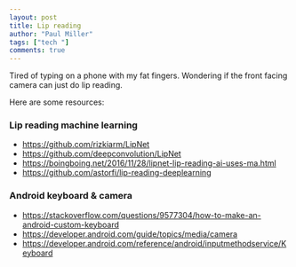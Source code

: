 ```yaml
--- 
layout: post
title: Lip reading        
author: "Paul Miller"
tags: ["tech "]
comments: true  
---
```


Tired of typing on a phone with my fat fingers. Wondering if the front facing camera can just do lip reading. 

Here are some resources:

### Lip reading machine learning
- https://github.com/rizkiarm/LipNet
- https://github.com/deepconvolution/LipNet
- https://boingboing.net/2016/11/28/lipnet-lip-reading-ai-uses-ma.html
- https://github.com/astorfi/lip-reading-deeplearning

### Android keyboard & camera 
- https://stackoverflow.com/questions/9577304/how-to-make-an-android-custom-keyboard
- https://developer.android.com/guide/topics/media/camera
- https://developer.android.com/reference/android/inputmethodservice/Keyboard






